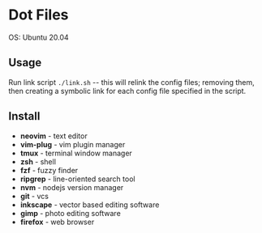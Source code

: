 # Dot Files
OS: Ubuntu 20.04

## Usage
Run link script `./link.sh` -- this will relink the config files; removing them, then creating a symbolic link for
each config file specified in the script.

## Install
- **neovim** - text editor
- **vim-plug** - vim plugin manager
- **tmux** - terminal window manager
- **zsh** - shell
- **fzf** - fuzzy finder
- **ripgrep** - line-oriented search tool
- **nvm** - nodejs version manager
- **git** - vcs
- **inkscape** - vector based editing software
- **gimp** - photo editing software
- **firefox** - web browser
